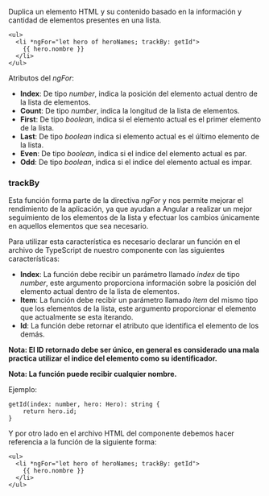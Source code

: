 Duplica un elemento HTML y su contenido basado en la información y cantidad de elementos presentes en una lista.

```
<ul>
  <li *ngFor="let hero of heroNames; trackBy: getId">
    {{ hero.nombre }}
  </li>
</ul>
```

Atributos del *ngFor*:

- **Index**: De tipo *number*, indica la posición del elemento actual dentro de la lista de elementos.
- **Count**: De tipo *number*, indica la longitud de la lista de elementos.
- **First**: De tipo *boolean*, indica si el elemento actual es el primer elemento de la lista.
- **Last**: De tipo *boolean* indica si elemento actual es el último elemento de la lista.
- **Even**: De tipo *boolean*, indica si el indice del elemento actual es par.
- **Odd**: De tipo *boolean*, indica si el indice del elemento actual es impar.
### trackBy

Esta función forma parte de la directiva *ngFor* y nos permite mejorar el rendimiento de la aplicación, ya que ayudan a Angular a realizar un mejor seguimiento de los elementos de la lista y efectuar los cambios únicamente en aquellos elementos que sea necesario.

Para utilizar esta característica es necesario declarar un función en el archivo de TypeScript de nuestro componente con las siguientes características:

- **Index**: La función debe recibir un parámetro llamado *index* de tipo *number*, este argumento proporciona información sobre la posición del elemento actual dentro de la lista de elementos.
- **Item**: La función debe recibir un parámetro llamado *item* del mismo tipo que los elementos de la lista, este argumento proporcionar el elemento que actualmente se esta iterando.
- **Id**: La función debe retornar el atributo que identifica el elemento de los demás.

**Nota: El ID retornado debe ser único, en general es considerado una mala practica utilizar el indice del elemento como su identificador.**

**Nota: La función puede recibir cualquier nombre.**

Ejemplo:

```
getId(index: number, hero: Hero): string {
    return hero.id;
}
```

Y por otro lado en el archivo HTML del componente debemos hacer referencia a la función de la siguiente forma:

```
<ul>
  <li *ngFor="let hero of heroNames; trackBy: getId">
    {{ hero.nombre }}
  </li>
</ul>
```